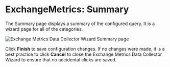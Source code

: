 # ExchangeMetrics: Summary

The Summary page displays a summary of the configured query. It is a wizard page for all of the
categories.

![Exchange Metrics Data Collector Wizard Summary page](/img/product_docs/accessanalyzer/admin/datacollector/adinventory/summary.webp)

Click **Finish** to save configuration changes. If no changes were made, it is a best practice to
click **Cancel** to close the Exchange Metrics Data Collector Wizard to ensure that no accidental
clicks are saved.
